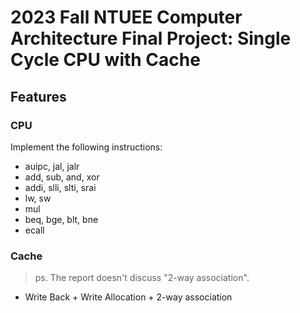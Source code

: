 # 2023 Fall NTUEE Computer Architecture Final Project: Single Cycle CPU with Cache
## Features

### CPU

Implement the following instructions:

- auipc, jal, jalr
- add, sub, and, xor
- addi, slli, slti, srai
- lw, sw
- mul
- beq, bge, blt, bne
- ecall

### Cache

> ps. The report doesn't discuss "2-way association".
- Write Back + Write Allocation + 2-way association
